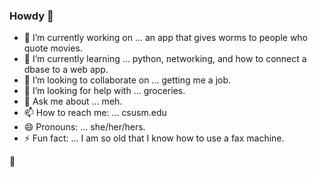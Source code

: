 ### Howdy 👋


- 🔭 I’m currently working on ... an app that gives worms to people who quote movies.
- 🌱 I’m currently learning ... python, networking, and how to connect a dbase to a web app.
- 👯 I’m looking to collaborate on ... getting me a job.
- 🤔 I’m looking for help with ... groceries.
- 💬 Ask me about ... meh.
- 📫 How to reach me: ... csusm.edu
- 😄 Pronouns: ... she/her/hers.
- ⚡ Fun fact: ... I am so old that I know how to use a fax machine.

:house_with_garden:
